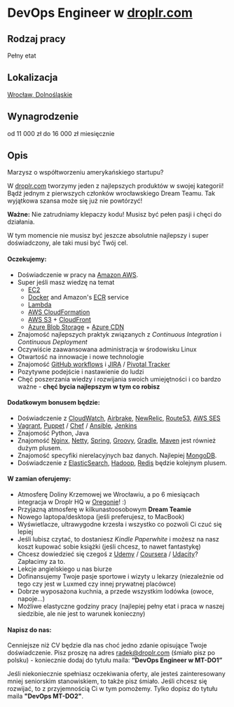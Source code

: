 DevOps Engineer w [droplr.com](https://droplr.com/)
======

Rodzaj pracy
------
Pełny etat

Lokalizacja
------
[Wrocław, Dolnośląskie](https://goo.gl/maps/jAqB7Ry2inE2)

Wynagrodzenie
------
od 11 000 zł do 16 000 zł miesięcznie

Opis
------
Marzysz o współtworzeniu amerykańskiego startupu?

W [droplr.com](https://droplr.com/) tworzymy jeden z najlepszych produktów w swojej kategorii! Bądź jednym z pierwszych członków wrocławskiego Dream Teamu. Tak wyjątkowa szansa może się już nie powtórzyć!

**Ważne:** Nie zatrudniamy klepaczy kodu! Musisz być pełen pasji i chęci do działania.

W tym momencie nie musisz być jeszcze absolutnie najlepszy i super doświadczony, ale taki musi być Twój cel.

#### Oczekujemy:
- Doświadczenie w pracy na [Amazon AWS](https://aws.amazon.com/).
- Super jeśli masz wiedzę na temat
  * [EC2](https://aws.amazon.com/ec2/)
  * [Docker](https://docker.io) and Amazon's [ECR](https://aws.amazon.com/ecr/) service
  * [Lambda](https://aws.amazon.com/lambda/)
  * [AWS CloudFormation](https://aws.amazon.com/cloudformation/)
  * [AWS S3](https://aws.amazon.com/s3/) + [CloudFront](https://aws.amazon.com/cloudfront/)
  * [Azure Blob Storage](https://docs.microsoft.com/en-us/azure/storage/) + [Azure CDN](https://azure.microsoft.com/pl-pl/services/cdn/)
- Znajomość najlepszych praktyk związanych z _Continuous Integration_ i _Continuous Deployment_
- Oczywiście zaawansowana administracja w środowisku Linux
- Otwartość na innowacje i nowe technologie
- Znajomość [GitHub workflows](https://guides.github.com/introduction/flow/) i [JIRA](https://www.atlassian.com/software/jira) / [Pivotal Tracker](https://www.pivotaltracker.com/)
- Pozytywne podejście i nastawienie do ludzi
- Chęć poszerzania wiedzy i rozwijania swoich umiejętności
i co bardzo ważne - **chęć bycia najlepszym w tym co robisz**

#### Dodatkowym bonusem będzie:
- Doświadczenie z [CloudWatch](https://aws.amazon.com/cloudwatch/), [Airbrake](https://airbrake.io/), [NewRelic](https://newrelic.com/), [Route53](https://aws.amazon.com/route53/), [AWS SES](https://aws.amazon.com/ses/)
- [Vagrant](https://vagrant.io), [Puppet](https://puppet.com/) / [Chef](https://www.chef.io/) / [Ansible](https://www.ansible.com/), [Jenkins](https://jenkins.io/)
- Znajomość Python, Java
- Znajomość [Nginx](https://nginx.org/en/), [Netty](http://netty.io/), [Spring](https://spring.io/), [Groovy](http://www.groovy-lang.org/), [Gradle](https://gradle.org/), [Maven](https://maven.apache.org/) jest również dużym plusem.
- Znajomość specyfiki nierelacyjnych baz danych. Najlepiej [MongoDB](https://www.mongodb.com/).
- Doświadczenie z [ElasticSearch](https://www.elastic.co/), [Hadoop](http://hadoop.apache.org/), [Redis](https://redis.io/) będzie kolejnym plusem.

#### W zamian oferujemy:
- Atmosferę Doliny Krzemowej we Wrocławiu, a po 6 miesiącach integracja w Droplr HQ w [Oregonie](https://goo.gl/maps/zYMF9b433ho)! :)
- Przyjazną atmosferę w kilkunastoosobowym **Dream Teamie**
- Nowego laptopa/desktopa (jeśli preferujesz, to MacBook)
- Wyświetlacze, ultrawygodne krzesła i wszystko co pozwoli Ci czuć się lepiej
- Jeśli lubisz czytać, to dostaniesz _Kindle Paperwhite_ i możesz na nasz koszt kupować sobie książki (jeśli chcesz, to nawet fantastykę)
- Chcesz dowiedzieć się czegoś z [Udemy](https://www.udemy.com/) / [Coursera](https://www.coursera.org/) / [Udacity](https://www.udacity.com)? Zapłacimy za to.
- Lekcje angielskiego u nas biurze
- Dofinansujemy Twoje pasje sportowe i wizyty u lekarzy (niezależnie od tego czy jest w Luxmed czy innej prywatnej placówce)
- Dobrze wyposażona kuchnia, a przede wszystkim lodówka (owoce, napoje…)
- Możliwe elastyczne godziny pracy (najlepiej pełny etat i praca w naszej siedzibie, ale nie jest to warunek konieczny)


#### Napisz do nas:
Cenniejsze niż CV będzie dla nas choć jedno zdanie opisujące Twoje doświadczenie. Pisz proszę na adres [radek@droplr.com](radek@droplr.com) (śmiało pisz po polsku) - koniecznie dodaj do tytułu maila: **“DevOps Engineer w MT-DO1”**

Jeśli niekoniecznie spełniasz oczekiwania oferty, ale jesteś zainteresowany mniej seniorskim stanowiskiem, to także pisz śmiało. Jeśli chcesz się rozwijać, to z przyjemnością Ci w tym pomożemy. Tylko dopisz do tytułu maila **"DevOps MT-DO2"**.
